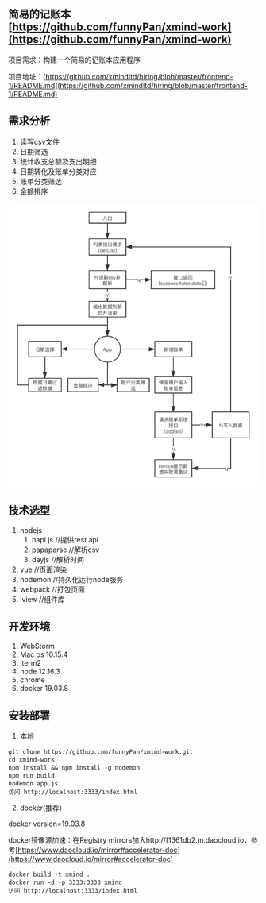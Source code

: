 ## 简易的记账本 [https://github.com/funnyPan/xmind-work](https://github.com/funnyPan/xmind-work)

项目需求：构建一个简易的记账本应用程序

项目地址：[https://github.com/xmindltd/hiring/blob/master/frontend-1/README.md](https://github.com/xmindltd/hiring/blob/master/frontend-1/README.md)

## 需求分析

1. 读写csv文件
2. 日期筛选
3. 统计收支总额及支出明细
4. 日期转化及账单分类对应
5. 账单分类筛选
6. 金额排序

![流程图](./xmind.png)

## 技术选型

1. nodejs
    1. hapi.js //提供rest api
    2. papaparse //解析csv
    3. dayjs //解析时间
2. vue //页面渲染
3. nodemon //持久化运行node服务
4. webpack //打包页面
5. iview //组件库

## 开发环境

1. WebStorm
2. Mac os 10.15.4
3. iterm2
4. node 12.16.3
5. chrome
6. docker 19.03.8

## 安装部署

1. 本地

``` shell script 
git clone https://github.com/funnyPan/xmind-work.git
cd xmind-work
npm install && npm install -g nodemon
npm run build
nodemon app.js
访问 http://localhost:3333/index.html
```

2. docker(推荐)

docker version=19.03.8

docker镜像源加速：在Registry mirrors加入http://f1361db2.m.daocloud.io，参考[https://www.daocloud.io/mirror#accelerator-doc](https://www.daocloud.io/mirror#accelerator-doc)

``` shell script
docker build -t xmind .
docker run -d -p 3333:3333 xmind
访问 http://localhost:3333/index.html
```